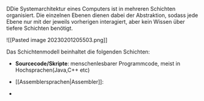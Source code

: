 DDie Systemarchitektur eines Computers ist in mehreren Schichten organisiert. Die einzelnen Ebenen dienen dabei der Abstraktion, sodass jede Ebene nur mit der jeweils vorherigen interagiert, aber kein Wissen über tiefere Schichten benötigt.

![[Pasted image 20230201205503.png]]

Das Schichtenmodell beinhaltet die folgenden Schichten:
- **Sourcecode/Skripte**:
  menschenlesbarer Programmcode, meist in Hochsprachen(Java,C++ etc)
- [[Assemblersprachen|Assembler]]:
  
- 